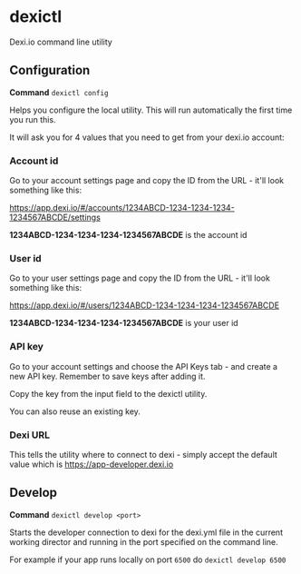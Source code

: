 # dexictl
Dexi.io command line utility

## Configuration

**Command** ```dexictl config```

Helps you configure the local utility. This will run automatically the first time you run this.

It will ask you for 4 values that you need to get from your dexi.io account: 

### Account id
Go to your account settings page and copy the ID from the URL - it'll look something like this: 

https://app.dexi.io/#/accounts/1234ABCD-1234-1234-1234-1234567ABCDE/settings

**1234ABCD-1234-1234-1234-1234567ABCDE** is the account id

### User id
Go to your user settings page and copy the ID from the URL - it'll look something like this: 

https://app.dexi.io/#/users/1234ABCD-1234-1234-1234-1234567ABCDE

**1234ABCD-1234-1234-1234-1234567ABCDE** is your user id

### API key
Go to your account settings and choose the API Keys tab - and create a new API key. Remember to save keys after adding it.

Copy the key from the input field to the dexictl utility.

You can also reuse an existing key.

### Dexi URL
This tells the utility where to connect to dexi - simply accept the default value which is https://app-developer.dexi.io

## Develop

**Command** ```dexictl develop <port>```

Starts the developer connection to dexi for the dexi.yml file in the current working director and running in the port specified on the command line. 

For example if your app runs locally on port ```6500``` do ```dexictl develop 6500```


